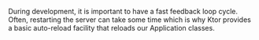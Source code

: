 [//]: # (title: Auto reload)

During development, it is important to have a fast feedback loop cycle. Often, restarting the server can take some time which is why Ktor provides a 
basic auto-reload facility that reloads our Application classes.

